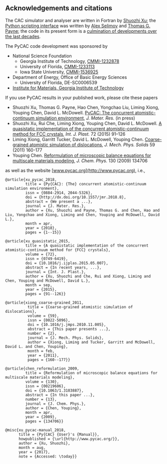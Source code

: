 ## Acknowledgements and citations

The CAC simulator and analyser are written in Fortran by [Shuozhi Xu](https://shuozhixu.cnsi.ucsb.edu); the [Python scripting interface](../chapter4/README.md) was written by [Alex Selimov](http://www.mse.gatech.edu/people/alex-selimov) and [Thomas G. Payne](http://www.mse.gatech.edu/people/thomas-payne); the code in its present form is a [culmination of developments over the last decades](../chapter2/history.md).

The PyCAC code development was sponsored by

* National Science Foundation
  * Georgia Institute of Technology, [CMMI-1232878](https://www.nsf.gov/awardsearch/showAward?AWD_ID=1232878)
  * University of Florida, [CMMI-1233113](https://www.nsf.gov/awardsearch/showAward?AWD_ID=1233113)
  * Iowa State University, [CMMI-1536925](https://www.nsf.gov/awardsearch/showAward?AWD_ID=1536925)
* Department of Energy, Office of Basic Energy Sciences
  * University of Florida, DE-SC0006539
* [Institute for Materials, Georgia Institute of Technology](http://www.materials.gatech.edu/)

If you use PyCAC results in your published work, please cite these papers

* Shuozhi Xu, Thomas G. Payne, Hao Chen, Yongchao Liu, Liming Xiong, Youping Chen, David L. McDowell. [PyCAC: The concurrent atomistic-continuum simulation environment](http://dx.doi.org/10.1557/jmr.2018.8), _J. Mater. Res._ (in press)
* Shuozhi Xu, Rui Che, Liming Xiong, Youping Chen, David L. McDowell. [A quasistatic implementation of the concurrent atomistic-continuum method for FCC crystals](http://dx.doi.org/10.1016/j.ijplas.2015.05.007), _Int. J. Plast._ 72 \(2015\) 91–126
* Liming Xiong, Garritt Tucker, David L. McDowell, Youping Chen. [Coarse-grained atomistic simulation of dislocations](http://dx.doi.org/10.1016/j.jmps.2010.11.005), _J. Mech. Phys. Solids_ 59 \(2011\) 160-177
* Youping Chen. [Reformulation of microscopic balance equations for multiscale materials modeling](http://dx.doi.org/10.1063/1.3103887), _J. Chem. Phys._ 130 (2009) 134706

as well as the website [www.pycac.org](http://www.pycac.org), i.e.,

	@article{xu_pycac_2018,
	         title = {Py{CAC}: {The} concurrent atomistic-continuum simulation environment},
	         issn = {0884-2914, 2044-5326},
	         doi = {http://dx.doi.org/10.1557/jmr.2018.8},
	         abstract = {We present a ...},
	         journal = {J. Mater. Res.},
	         author = {Xu, Shuozhi and Payne, Thomas G. and Chen, Hao and Liu, Yongchao and Xiong, Liming and Chen, Youping and McDowell, David L.},
	         month = apr,
	         year = {2018},
	         pages = {1--15}}

	@article{xu_quasistatic_2015,
	         title = {A quasistatic implementation of the concurrent atomistic-continuum method for {FCC} crystals},
	         volume = {72},
	         issn = {0749-6419},
	         doi = {10.1016/j.ijplas.2015.05.007},
	         abstract = {In recent years, ...},
	         journal = {Int. J. Plast.},
	         author = {Xu, Shuozhi and Che, Rui and Xiong, Liming and Chen, Youping and McDowell, David L.},
	         month = sep,
	         year = {2015},
	         pages = {91--126}}
    
    @article{xiong_coarse-grained_2011,
	          title = {Coarse-grained atomistic simulation of dislocations},
	          volume = {59},
	          issn = {0022-5096},
	          doi = {10.1016/j.jmps.2010.11.005},
	          abstract = {This paper presents ...},
	          number = {2},
	          journal = {J. Mech. Phys. Solids},
	          author = {Xiong, Liming and Tucker, Garritt and McDowell, David L. and Chen, Youping},
	          month = feb,
	          year = {2011},
	          pages = {160--177}}

	@article{chen_reformulation_2009,
	         title = {Reformulation of microscopic balance equations for multiscale materials modeling},
	         volume = {130},
	         issn = {00219606},
	         doi = {10.1063/1.3103887},
	         abstract = {In this paper ...},
	         number = {13},
	         journal = {J. Chem. Phys.},
	         author = {Chen, Youping},
	         month = apr,
	         year = {2009},
	         pages = {134706}}

	@misc{xu_pycac-manual_2018,
	      title = {Py{CAC} {User}'s {Manual}},
	      howpublished = {\url{http://www.pycac.org/}},
	      author = {Xu, Shuozhi},
	      month = aug,
	      year = {2017},
	      note = {Accessed: \today}}